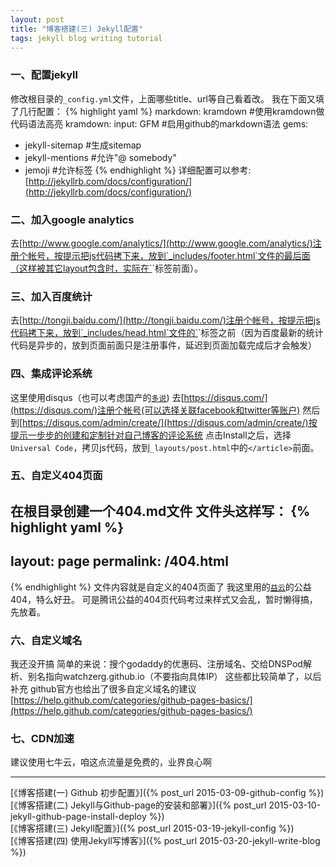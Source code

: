 ```yaml
---
layout: post
title: "博客搭建(三) Jekyll配置"
tags: jekyll blog writing tutorial
---
```


### 一、配置jekyll
修改根目录的`_config.yml`文件，上面哪些title、url等自己看着改。
我在下面又填了几行配置：
{% highlight yaml %}
markdown: kramdown  #使用kramdown做代码语法高亮
kramdown:
  input: GFM  #启用github的markdown语法
gems:
  - jekyll-sitemap  #生成sitemap
  - jekyll-mentions  #允许"@ somebody"
  - jemoji  #允许标签
{% endhighlight %}
详细配置可以参考:
[http://jekyllrb.com/docs/configuration/](http://jekyllrb.com/docs/configuration/)

### 二、加入google analytics
去[http://www.google.com/analytics/](http://www.google.com/analytics/)注册个帐号，按提示把js代码拷下来，放到`_includes/footer.html`文件的最后面（这样被其它layout包含时，实际在`</body>`标签前面）。

### 三、加入百度统计
去[http://tongji.baidu.com/](http://tongji.baidu.com/)注册个帐号，按提示把js代码拷下来，放到`_includes/head.html`文件的`</head>`标签之前（因为百度最新的统计代码是异步的，放到页面前面只是注册事件，延迟到页面加载完成后才会触发）

### 四、集成评论系统
这里使用disqus（也可以考虑国产的[`多说`](http://duoshuo.com/))
去[https://disqus.com/](https://disqus.com/)注册个帐号(可以选择关联facebook和twitter等账户)
然后到[https://disqus.com/admin/create/](https://disqus.com/admin/create/)按提示一步步的创建和定制针对自己博客的评论系统
点击Install之后，选择`Universal Code`，拷贝js代码，放到`_layouts/post.html`中的`</article>`前面。

### 五、自定义404页面
在根目录创建一个404.md文件
文件头这样写：
{% highlight yaml %}
---
layout: page
permalink: /404.html
---
{% endhighlight %}
文件内容就是自定义的404页面了
我这里用的[`益云`](http://www.iyiyun.com/)的公益404，特么好丑。
可是腾讯公益的404页代码考过来样式又会乱，暂时懒得搞，先放着。

### 六、自定义域名
我还没开搞
简单的来说：搜个godaddy的优惠码、注册域名、交给DNSPod解析、别名指向watchzerg.github.io（不要指向具体IP）
这些都比较简单了，以后补充
github官方也给出了很多自定义域名的建议
[https://help.github.com/categories/github-pages-basics/](https://help.github.com/categories/github-pages-basics/)

### 七、CDN加速
建议使用七牛云，咱这点流量是免费的，业界良心啊

---
[《博客搭建(一) Github 初步配置》]({% post_url 2015-03-09-github-config %})  
[《博客搭建(二) Jekyll与Github-page的安装和部署》]({% post_url 2015-03-10-jekyll-github-page-install-deploy %})  
[《博客搭建(三) Jekyll配置》]({% post_url 2015-03-19-jekyll-config %})  
[《博客搭建(四) 使用Jekyll写博客》]({% post_url 2015-03-20-jekyll-write-blog %})  


